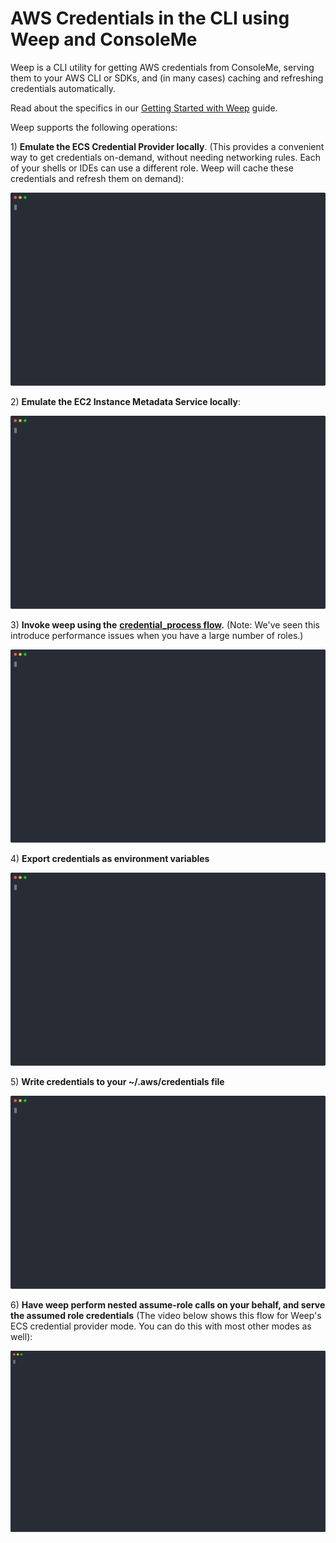 # AWS Credentials in the CLI using Weep and ConsoleMe

Weep is a CLI utility for getting AWS credentials from ConsoleMe, serving them to your AWS CLI or SDKs, and \(in many cases\) caching and refreshing credentials automatically.

Read about the specifics in our [Getting Started with Weep](cli.md) guide.

Weep supports the following operations:

1\) **Emulate the ECS Credential Provider locally**. \(This provides a convenient way to get credentials on-demand, without needing networking rules. Each of your shells or IDEs can use a different role. Weep will cache these credentials and refresh them on demand\):

![](../.gitbook/assets/ecs.svg)

2\) **Emulate the EC2 Instance Metadata Service locally**:

![](../.gitbook/assets/weep_metadata.svg)

3\) **Invoke weep using the** [**credential\_process flow**](https://docs.aws.amazon.com/cli/latest/userguide/cli-configure-sourcing-external.html)**.** \(Note: We've seen this introduce performance issues when you have a large number of roles.\)

![](../.gitbook/assets/weep_credential_provider.svg)

4\) **Export credentials as environment variables**

![](../.gitbook/assets/weep_env_variable%20%281%29.svg)

5\) **Write credentials to your ~/.aws/credentials file**

![](../.gitbook/assets/weep_file%20%281%29.svg)

6\) **Have weep perform nested assume-role calls on your behalf, and serve the assumed role credentials** \(The video below shows this flow for Weep's ECS credential provider mode. You can do this with most other modes as well\):

![](../.gitbook/assets/weep-ecs-assume-role.svg)

